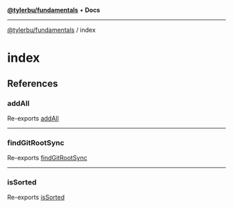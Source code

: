 [**@tylerbu/fundamentals**](../README.md) • **Docs**

***

[@tylerbu/fundamentals](../modules.md) / index

# index

## References

### addAll

Re-exports [addAll](../set/functions/addAll.md)

***

### findGitRootSync

Re-exports [findGitRootSync](../git/functions/findGitRootSync.md)

***

### isSorted

Re-exports [isSorted](../array/functions/isSorted.md)
